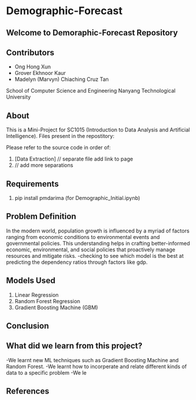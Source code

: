 # Demographic-Forecast
## Welcome to Demoraphic-Forecast Repository

## Contributors
- Ong Hong Xun
- Grover Ekhnoor Kaur
- Madelyn (Marvyn) Chiaching Cruz Tan

School of Computer Science and Engineering
Nanyang Technological University

## About
This is a Mini-Project for SC1015 (Introduction to Data Analysis and Artificial Intelligence). 
Files present in the repostitory:

Please refer to the source code in order of:

1. [Data Extraction] // separate file add link to page
2. // add more separations
## Requirements
1. pip install pmdarima (for Demographic_Initial.ipynb)

## Problem Definition
In the modern world, population growth is influenced by a myriad of factors ranging from economic conditions to environmental events and governmental policies. 
This understanding helps in crafting better-informed economic, environmental, and social policies that proactively manage resources and mitigate risks.
-checking to see which model is the best at predicting the dependency ratios through factors like gdp.

## Models Used

1. Linear Regression
2. Random Forest Regression
3. Gradient Boosting Machine (GBM)

## Conclusion



## What did we learn from this project?
-We learnt new ML techniques such as Gradient Boosting Machine  and Random Forest.
-We learnt how to incorperate and relate different kinds of data to a specific problem
-We le
## References
